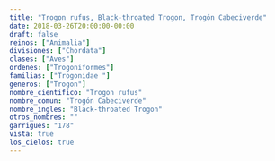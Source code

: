 ```yaml
---
title: "Trogon rufus, Black-throated Trogon, Trogón Cabeciverde"
date: 2018-03-26T20:00:00-00:00
draft: false
reinos: ["Animalia"]
divisiones: ["Chordata"]
clases: ["Aves"]
ordenes: ["Trogoniformes"]
familias: ["Trogonidae "]
generos: ["Trogon"]
nombre_cientifico: "Trogon rufus"
nombre_comun: "Trogón Cabeciverde"
nombre_ingles: "Black-throated Trogon"
otros_nombres: ""
garrigues: "178"
vista: true
los_cielos: true
---
```

